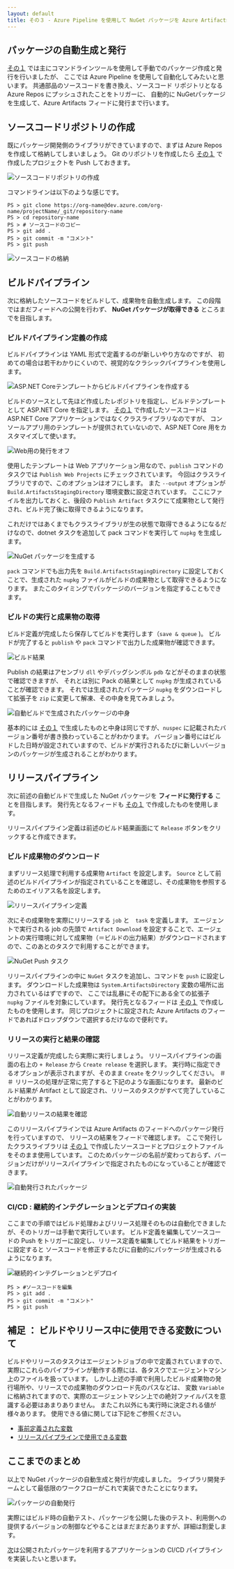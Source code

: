 ```yaml
---
layout: default
title: その３ - Azure Pipeline を使用して NuGet パッケージを Azure Artifacts に自動リリースする
---
```


## パッケージの自動生成と発行

[その１](./contents1.md) では主にコマンドラインツールを使用して手動でのパッケージ作成と発行を行いましたが、
ここでは Azure Pipeline を使用して自動化してみたいと思います。
共通部品のソースコードを書き換え、ソースコード リポジトリとなる Azure Repos にプッシュされたことをトリガーに、
自動的に NuGetパッケージを生成して、Azure Artifacts フィードに発行まで行います。

## ソースコードリポジトリの作成

既にパッケージ開発側のライブラリができていますので、まずは Azure Repos を作成して格納してしまいましょう。
Git のリポジトリを作成したら [その１](./contents1.md) で作成したプロジェクトを Push しておきます。

![ソースコードリポジトリの作成](./images/create-repo.png)

コマンドラインは以下のような感じです。

```pwsh
PS > git clone https://org-name@dev.azure.com/org-name/projectName/_git/repository-name
PS > cd repository-name
PS > # ソースコードのコピー
PS > git add .
PS > git commit -m "コメント"
PS > git push
```

![ソースコードの格納](./images/source-code-repository.png)

## ビルドパイプライン

次に格納したソースコードをビルドして、成果物を自動生成します。
この段階ではまだフィードへの公開を行わず、 **NuGet パッケージが取得できる** ところまでを目指します。 

### ビルドパイプライン定義の作成

ビルドパイプラインは YAML 形式で定義するのが新しいやり方なのですが、
初めての場合は若干わかりにくいので、視覚的なクラシックパイプラインを使用します。

![ASP.NET Coreテンプレートからビルドパイプラインを作成する](./images/create-subscriber-build-pipeline.png)

ビルドのソースとして先ほど作成したレポジトリを指定し、ビルドテンプレートとして ASP.NET Core を指定します。
[その１](./contents1.md) で作成したソースコードは ASP.NET Core アプリケーションではなくクラスライブラリなのですが、
コンソールアプリ用のテンプレートが提供されていないので、ASP.NET Core 用をカスタマイズして使います。

![Web用の発行をオフ](./images/publish-classlibrary-projects.png)

使用したテンプレートは Web アプリケーション用なので、`publish` コマンドのタスクでは `Publish Web Projects` にチェックされています。
今回はクラスライブラリですので、このオプションはオフにします。
また `--output` オプションが `Build.ArtifactsStagingDirectory` 環境変数に設定されています。
ここにファイルを出力しておくと、後段の `Publish Artifact` タスクにて成果物として発行され、ビルド完了後に取得できるようになります。

これだけではあくまでもクラスライブラリが生の状態で取得できるようになるだけなので、dotnet タスクを追加して pack コマンドを実行して `nupkg` を生成します。

![NuGet パッケージを生成する](./images/package-classlibrary-projects.png)

`pack` コマンドでも出力先を `Build.ArtifactsStagingDirectory` に設定しておくことで、生成された `nupkg` ファイルがビルドの成果物として取得できるようになります。
またこのタイミングでパッケージのバージョンを指定することもできます。

### ビルドの実行と成果物の取得

ビルド定義が完成したら保存してビルドを実行します（`save & queue` )。
ビルドが完了すると `publish` や `pack` コマンドで出力した成果物が確認できます。

![ビルド結果](./images/classlibrary-build-results.png)

Publish の結果はアセンブリ `dll` やデバッグシンボル `pdb` などがそのままの状態で確認できますが、
それとは別に Pack の結果として `nupkg` が生成されていることが確認できます。
それでは生成されたパッケージ `nupkg` をダウンロードして拡張子を `zip` に変更して解凍、その中身を見てみましょう。

![自動ビルドで生成されたパッケージの中身](./images/inside-nupkg-cicd.png)

基本的には [その１](./contents1.md) で生成したものと中身は同じですが、`nuspec` に記載されたバージョン番号が書き換わっていることがわかります。
バージョン番号にはビルドした日時が設定されていますので、ビルドが実行されるたびに新しいバージョンのパッケージが生成されることがわかります。

## リリースパイプライン

次に前述の自動ビルドで生成した NuGet パッケージを **フィードに発行する** ことを目指します。
発行先となるフィードも [その１](./contents1.md) で作成したものを使用します。

リリースパイプライン定義は前述のビルド結果画面にて `Release` ボタンをクリックすると作成できます。

### ビルド成果物のダウンロード

まずリリース処理で利用する成果物 `Artifact` を設定します。
`Source` として前述のビルドパイプラインが指定されていることを確認し、その成果物を参照するためのエイリアス名を設定します。

![リリースパイプライン定義](./images/classlibrary-release-pipeline.png)

次にその成果物を実際にリリースする `job` と　`task` を定義します。
エージェントで実行される job の先頭で `Artifact Download` を設定することで、エージェントの実行環境に対して成果物（＝ビルドの出力結果）がダウンロードされますので、このあとのタスクで利用することができます。

![NuGet Push タスク](./images/nuget-push-cicd.png)

リリースパイプラインの中に `NuGet` タスクを追加し、コマンドを `push` に設定します。
ダウンロードした成果物は `System.ArtifactsDirectory` 変数の場所に出力されているはずですので、
ここでは乱暴にその配下にある全ての拡張子 `nupkg` ファイルを対象にしています。
発行先となるフィードは [その１](./contents1.md) で作成したものを使用します。
同じプロジェクトに設定された Azure Artifacts のフィードであればドロップダウンで選択するだけなので便利です。

### リリースの実行と結果の確認

リリース定義が完成したら実際に実行しましょう。
リリースパイプラインの画面の右上の `+ Release` から `Create release` を選択します。
実行時に指定できるオプションが表示されますが、そのまま `Create` をクリックしてください。
＃＃
リリースの処理が正常に完了すると下記のような画面になります。
最新のビルド結果が Artifact として設定され、リリースのタスクがすべて完了していることがわかります。

![自動リリースの結果を確認](./images/release-package-to-artifacts.png)

このリリースパイプラインでは Azure Artifacts のフィードへのパッケージ発行を行っていますので、
リリースの結果をフィードで確認します。
ここで発行したクラスライブラリは [その１](./contents1.md) で作成したソースコードとプロジェクトファイルをそのまま使用しています。
このためパッケージの名前が変わっておらず、バージョンだけがリリースパイプラインで指定されたものになっていることが確認できます。

![自動発行されたパッケージ](./images/published-packages-by-pipeline.png)

### CI/CD : 継続的インテグレーションとデプロイの実装

ここまでの手順ではビルド処理およびリリース処理そのものは自動化できましたが、そのトリガーは手動で実行しています。
ビルド定義を編集してソースコードの Push をトリガーに設定し、リリース定義を編集してビルド結果をトリガーに設定すると
ソースコードを修正するたびに自動的にパッケージが生成されるようになります。

![継続的インテグレーションとデプロイ](./images/pipeline-cicd-config.png)

```pwsh
PS > #ソースコードを編集
PS > git add .
PS > git commit -m "コメント"
PS > git push
```


## 補足 ： ビルドやリリース中に使用できる変数について

ビルドやリリースのタスクはエージェントジョブの中で定義されていますので、
実際にこれらのパイプラインが動作する際には、各タスクでエージェントマシン上のファイルを扱っています。
しかし上述の手順で利用したビルド成果物の発行場所や、リリースでの成果物のダウンロード先のパスなどは、
変数 `Variable` に格納されてますので、実際のエージェントマシン上での絶対ファイルパスを意識する必要はあまりありません。
またこれ以外にも実行時に決定される値が様々あります。
使用できる値に関しては下記をご参照ください。
- [事前定義された変数](https://docs.microsoft.com/ja-jp/azure/devops/pipelines/build/variables?view=azure-devops&tabs=yaml)
- [リリースパイプラインで使用できる変数](https://docs.microsoft.com/ja-jp/azure/devops/pipelines/release/variables?view=azure-devops&tabs=batch)

## ここまでのまとめ

以上で NuGet パッケージの自動生成と発行が完成しました。
ライブラリ開発チームとして最低限のワークフローがこれで実装できたことになります。

![パッケージの自動発行](./images/package-management-workflow-publish-package-cicd.png)

実際にはビルド時の自動テスト、パッケージを公開した後のテスト、利用側への提供するバージョンの制御などやることはまだまだありますが、詳細は割愛します。

[次](./contents4.md)は公開されたパッケージを利用するアプリケーションの CI/CD パイプラインを実装したいと思います。



